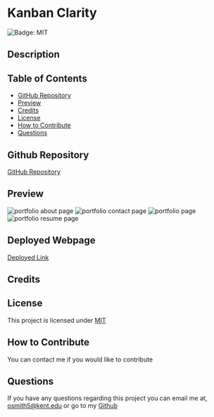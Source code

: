 # Kanban Clarity

![Badge: MIT](https://img.shields.io/badge/License-MIT-blue.svg)

## Description

## Table of Contents

- [GitHub Repository](#github-repository)
- [Preview](#preview)
- [Credits](#credits)
- [License](#license)
- [How to Contribute](#how-to-contribute)
- [Questions](#questions)

## Github Repository

[GitHub Repository](https://github.com/Liv-5/Portfolio-Project)

## Preview

<!-- ![portfolio about page](src/assets/portfolioaboutss.png)

![portfolio contact page](src/assets/portfoliocontactss.png)

![portfolio page](src/assets/portfolioportss.png)

![portfolio resume page](src\assets\portfolioresumess.PNG) -->

<img src="./src/assets/portfolioaboutss.PNG" alt="portfolio about page">
<img src="./src/assets/portfoliocontactss.PNG" alt="portfolio contact page">
<img src="./src/assets/portfolioportss.PNG" alt="portfolio page">
<img src="./src/assets/portfolioresumess.PNG" alt="portfolio resume page">

## Deployed Webpage

[Deployed Link](link)

## Credits

## License

This project is licensed under [MIT](https://opensource.org/licenses/MIT)

## How to Contribute

You can contact me if you would like to contribute

## Questions

If you have any questions regarding this project you can email me at, [ osmith5@kent.edu](mailto:osmith5@kent.edu) or go to my [Github](https://github.com/Liv-5)
